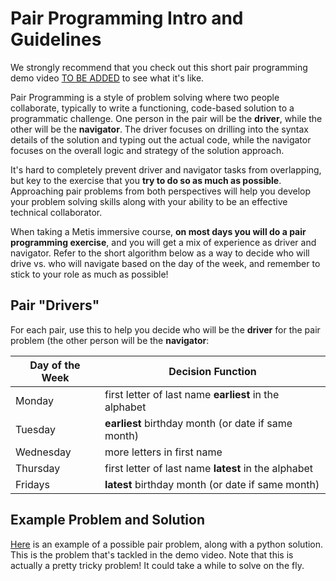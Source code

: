 # Pair Programming Intro and Guidelines

We strongly recommend that you check out this short pair programming demo video [TO BE ADDED]() to see what it's like.

Pair Programming is a style of problem solving where two people collaborate, typically to write a functioning, code-based solution to a programmatic challenge. One person in the pair will be the **driver**, while the other will be the **navigator**. The driver focuses on drilling into the syntax details of the solution and typing out the actual code, while the navigator focuses on the overall logic and strategy of the solution approach. 

It's hard to completely prevent driver and navigator tasks from overlapping, but key to the exercise that you **try to do so as much as possible**. Approaching pair problems from both perspectives will help you develop your problem solving skills along with your ability to be an effective technical collaborator.

When taking a Metis immersive course, **on most days you will do a pair programming exercise**, and you will get a mix of experience as driver and navigator. Refer to the short algorithm below as a way to decide who will drive vs. who will navigate based on the day of the week, and remember to stick to your role as much as possible! 

## Pair "Drivers"

For each pair, use this to help you decide who will be the **driver** for the pair problem (the other person will be the **navigator**:

Day of the Week	| Decision Function
--- | ---
Monday | first letter of last name **earliest** in the alphabet
Tuesday | **earliest** birthday month (or date if same month)
Wednesday | more letters in first name
Thursday | first letter of last name **latest** in the alphabet
Fridays | **latest** birthday month (or date if same month)

## Example Problem and Solution

[Here](./demo_pair_problem) is an example of a possible pair problem, along with a python solution. This is the problem that's tackled in the demo video. Note that this is actually a pretty tricky problem! It could take a while to solve on the fly.
